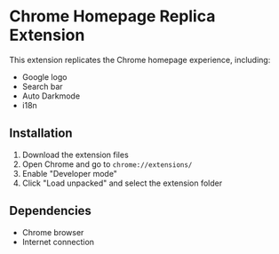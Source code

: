 # Chrome Homepage Replica Extension

This extension replicates the Chrome homepage experience, including:
- Google logo
- Search bar 
- Auto Darkmode
- i18n

## Installation
1. Download the extension files
2. Open Chrome and go to `chrome://extensions/`
3. Enable "Developer mode"
4. Click "Load unpacked" and select the extension folder


## Dependencies
- Chrome browser
- Internet connection
